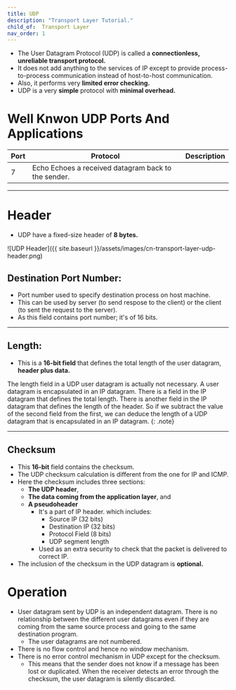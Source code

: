 ```yaml
---
title: UDP
description: "Transport Layer Tutorial."
child_of:  Transport Layer
nav_order: 1
---
```


- The User Datagram Protocol (UDP) is called a **connectionless, unreliable transport protocol.** 
- It does not add anything to the services of IP except to provide process-to-process communication instead of host-to-host communication. 
- Also, it performs very **limited error checking.**
- UDP is a very **simple** protocol with **minimal overhead.**

# Well Knwon UDP Ports And Applications

| Port | Protocol | Description |
|-|-|-|
| 7 | Echo Echoes a received datagram back to the sender. |

***

# Header

- UDP have a fixed-size header of **8 bytes.**

![UDP Header]({{ site.baseurl }}/assets/images/cn-transport-layer-udp-header.png)

## Destination Port Number:

- Port number used to specify destination process on host machine.
- This can be used by server (to send respose to the client) or the client (to sent the request to the server).
- As this field contains port number; it's of 16 bits.

***

## Length:

- This is a **16-bit field** that defines the total length of the user datagram, **header plus data.**

The length field in a UDP user datagram is actually not necessary. A user datagram is encapsulated in an IP datagram. There is a field in the IP datagram that defines the total length. There is another field in the IP datagram that defines the length of the  header. So if we subtract the value of the second field from the first, we can deduce the length of a UDP datagram that is encapsulated in an IP datagram.
{: .note}

***

## Checksum

- This **16-bit** field contains the checksum. 
- The UDP checksum calculation is different from the one for IP and ICMP.
- Here the checksum includes three sections: 
    - **The UDP header**, 
    - **The data coming from the application layer**, and
    - **A pseudoheader** 
        - It's a part of IP header. which includes:
            - Source IP (32 bits)
            - Destination IP (32 bits)
            - Protocol Field (8 bits)
            - UDP segment length
        - Used as an extra security to check that the packet is delivered to correct IP.
- The inclusion of the checksum in the UDP datagram is **optional.**

# Operation

- User datagram sent by UDP is an independent datagram. There is no relationship between the different user datagrams even if they are coming from the same source process and going to the same destination program.
    - The user datagrams are not numbered.
- There is no flow control and hence no window mechanism.
- There is no error control mechanism in UDP except for the checksum.
    - This means that the sender does not know if a message has been lost or duplicated. When the receiver detects an error through the checksum, the user datagram is silently discarded.
